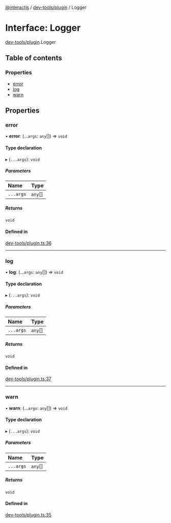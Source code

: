 [@interactjs](../README.md) / [dev-tools/plugin](../modules/dev_tools_plugin.md) / Logger

# Interface: Logger

[dev-tools/plugin](../modules/dev_tools_plugin.md).Logger

## Table of contents

### Properties

- [error](dev_tools_plugin.Logger.md#error)
- [log](dev_tools_plugin.Logger.md#log)
- [warn](dev_tools_plugin.Logger.md#warn)

## Properties

### error

• **error**: (...`args`: `any`[]) => `void`

#### Type declaration

▸ (`...args`): `void`

##### Parameters

| Name | Type |
| :------ | :------ |
| `...args` | `any`[] |

##### Returns

`void`

#### Defined in

[dev-tools/plugin.ts:36](https://github.com/Mu-L/interact.js/blob/d3d47461/packages/@interactjs/dev-tools/plugin.ts#L36)

___

### log

• **log**: (...`args`: `any`[]) => `void`

#### Type declaration

▸ (`...args`): `void`

##### Parameters

| Name | Type |
| :------ | :------ |
| `...args` | `any`[] |

##### Returns

`void`

#### Defined in

[dev-tools/plugin.ts:37](https://github.com/Mu-L/interact.js/blob/d3d47461/packages/@interactjs/dev-tools/plugin.ts#L37)

___

### warn

• **warn**: (...`args`: `any`[]) => `void`

#### Type declaration

▸ (`...args`): `void`

##### Parameters

| Name | Type |
| :------ | :------ |
| `...args` | `any`[] |

##### Returns

`void`

#### Defined in

[dev-tools/plugin.ts:35](https://github.com/Mu-L/interact.js/blob/d3d47461/packages/@interactjs/dev-tools/plugin.ts#L35)
